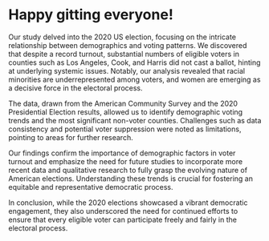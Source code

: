 # Happy gitting everyone!

Our study delved into the 2020 US election, focusing on the intricate relationship between demographics and voting patterns. We discovered that despite a record turnout, substantial numbers of eligible voters in counties such as Los Angeles, Cook, and Harris did not cast a ballot, hinting at underlying systemic issues. Notably, our analysis revealed that racial minorities are underrepresented among voters, and women are emerging as a decisive force in the electoral process.

The data, drawn from the American Community Survey and the 2020 Presidential Election results, allowed us to identify demographic voting trends and the most significant non-voter counties. Challenges such as data consistency and potential voter suppression were noted as limitations, pointing to areas for further research. 

Our findings confirm the importance of demographic factors in voter turnout and emphasize the need for future studies to incorporate more recent data and qualitative research to fully grasp the evolving nature of American elections. Understanding these trends is crucial for fostering an equitable and representative democratic process.

In conclusion, while the 2020 elections showcased a vibrant democratic engagement, they also underscored the need for continued efforts to ensure that every eligible voter can participate freely and fairly in the electoral process.



